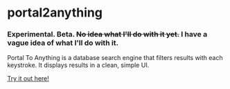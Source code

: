# portal2anything
### Experimental. Beta. ~~No idea what I'll do with it yet.~~ I have a vague idea of what I'll do with it.

Portal To Anything is a database search engine that filters results with each keystroke. It displays results in a clean, simple UI.

[Try it out here!](https://cadehunter.github.io/portal2anything)
